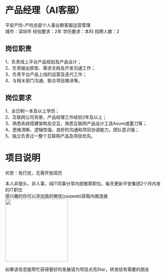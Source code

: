 # 产品经理（AI客服）
平安产险-产险总部个人事业群客服运营管理  
城市：深圳市 经验要求：2年 学历要求：本科  招聘人数：2

## 岗位职责
1、负责线上平台产品规划及产品设计；   
2、负责输出原型、需求文档及开发沟通工作；   
3、负责平台产品上线的运营及迭代工作；   
4、与相关部门沟通、联合项目推进等。

## 岗位要求
1、全日制一本及以上学历；   
2、互联网公司背景，产品经理工作经验2年及以上；   
3、熟悉系统搭建架构及交互、熟悉互联网产品设计工具Axure或墨刀等；   
4、思维清晰、逻辑性强，良好的沟通和项目协调能力，团队意识强；   
5、独立负责过一整个互联网产品及项目优先。

# 项目说明

优势：免打扰，无需开放简历

本人非猎头，非人事，纯IT同事分享内部推荐职位，每天更新平安集团2个月内发的IT职位  
感兴趣的你可以添加我的微信(zaqweb)获取内推连接  
<img src="https://github.com/zaqweb/PA-IT-JOBS/blob/master/WechatICode.jpeg"  height="200" width="200">

如果该信息能帮忙获得更好的发展请为项目点亮Star，转发给有需要的朋友




